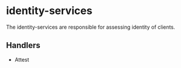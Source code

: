 # identity-services

The identity-services are responsible for assessing identity of clients.

## Handlers

- Attest
